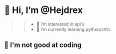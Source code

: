 👋 **Hi, I’m @Hejdrex**
===================
>>- 👀 I’m interested in api's
>>- 🌱 I’m currently learning python/c#/c

🤮 **I'm not good at coding**
-------------------------

<!---
Hejdrex/Hejdrex is a ✨ special ✨ repository because its `README.md` (this file) appears on your GitHub profile.
You can click the Preview link to take a look at your changes.
--->
